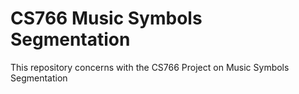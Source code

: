 # CS766 Music Symbols Segmentation
This repository concerns with the CS766 Project on Music Symbols Segmentation
